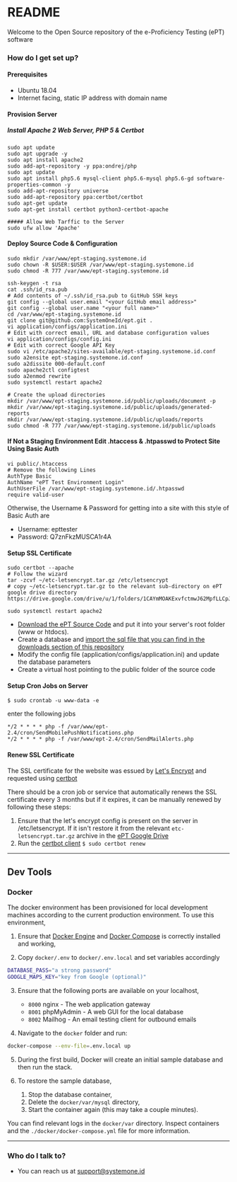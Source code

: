 # README #

Welcome to the Open Source repository of the e-Proficiency Testing (ePT) software

### How do I get set up? ###
#### Prerequisites
- Ubuntu 18.04
- Internet facing, static IP address with domain name

#### Provision Server
##### Install Apache 2 Web Server, PHP 5 & Certbot
```
sudo apt update
sudo apt upgrade -y
sudo apt install apache2
sudo add-apt-repository -y ppa:ondrej/php
sudo apt update
sudo apt install php5.6 mysql-client php5.6-mysql php5.6-gd software-properties-common -y
sudo add-apt-repository universe
sudo add-apt-repository ppa:certbot/certbot
sudo apt-get update
sudo apt-get install certbot python3-certbot-apache

##### Allow Web Tarffic to the Server
sudo ufw allow 'Apache'
```

#### Deploy Source Code & Configuration
```
sudo mkdir /var/www/ept-staging.systemone.id
sudo chown -R $USER:$USER /var/www/ept-staging.systemone.id
sudo chmod -R 777 /var/www/ept-staging.systemone.id

ssh-keygen -t rsa
cat .ssh/id_rsa.pub
# Add contents of ~/.ssh/id_rsa.pub to GitHub SSH keys
git config --global user.email "<your GitHub email address>"
git config --global user.name "<your full name>"
cd /var/www/ept-staging.systemone.id
git clone git@github.com:SystemOneId/ept.git .
vi application/configs/application.ini
# Edit with correct email, URL and database configuration values
vi application/configs/config.ini
# Edit with correct Google API Key
sudo vi /etc/apache2/sites-available/ept-staging.systemone.id.conf
sudo a2ensite ept-staging.systemone.id.conf
sudo a2dissite 000-default.conf
sudo apache2ctl configtest
sudo a2enmod rewrite
sudo systemctl restart apache2

# Create the upload directories
mkdir /var/www/ept-staging.systemone.id/public/uploads/document -p
mkdir /var/www/ept-staging.systemone.id/public/uploads/generated-reports
mkdir /var/www/ept-staging.systemone.id/public/uploads/reports
sudo chmod -R 777 /var/www/ept-staging.systemone.id/public/uploads
```

#### If Not a Staging Environment Edit .htaccess & .htpasswd to Protect Site Using Basic Auth
```
vi public/.htaccess
# Remove the following Lines
AuthType Basic
AuthName "ePT Test Environment Login"
AuthUserFile /var/www/ept-staging.systemone.id/.htpasswd
require valid-user
```
Otherwise, the Username & Password for getting into a site with this style of Basic Auth are
- Username: epttester
- Password: Q7znFkzMUSCA1r4A

#### Setup SSL Certificate
```
sudo certbot --apache
# Follow the wizard
tar -zcvf ~/etc-letsencrypt.tar.gz /etc/letsencrypt
# copy ~/etc-letsencrypt.tar.gz to the relevant sub-directory on ePT google drive directory https://drive.google.com/drive/u/1/folders/1CAYmMOAKExvfctmwJ62MpfLLCpJnEeq7

sudo systemctl restart apache2
```


* [Download the ePT Source Code](https://github.com/SystemOne/ept/releases) and put it into your server's root folder (www or htdocs).
* Create a database and [import the sql file that you can find in the downloads section of this repository](https://github.com/SystemOne/ept/releases)
* Modify the config file (application/configs/application.ini) and update the database parameters
* Create a virtual host pointing to the public folder of the source code

#### Setup Cron Jobs on Server ####
`
$ sudo crontab -u www-data -e
`

enter the following jobs
```
*/2 * * * * php -f /var/www/ept-2.4/cron/SendMobilePushNotifications.php
*/2 * * * * php -f /var/www/ept-2.4/cron/SendMailAlerts.php
```

#### Renew SSL Certificate
The SSL certificate for the website was essued by [Let's Encrypt](https://letsencrypt.org) and requested using [certbot](https://certbot.eff.org/lets-encrypt/ubuntubionic-apache)

There should be a cron job or service that automatically renews the SSL certificate every 3 months but if it expires, it can be manually renewed by following these steps:
1. Ensure that the let's encrypt config is present on the server in /etc/letsencrypt. If it isn't restore it from the relevant `etc-letsencrypt.tar.gz` archive in the [ePT Google Drive](https://drive.google.com/drive/u/1/folders/1CAYmMOAKExvfctmwJ62MpfLLCpJnEeq7)
2. Run the [certbot client](https://certbot.eff.org/lets-encrypt/ubuntubionic-apache) `$ sudo certbot renew`

---

## Dev Tools

### Docker
The docker environment has been provisioned for local development machines according to the current production environment. To use this environment,

1. Ensure that [Docker Engine](https://docs.docker.com/engine/) and [Docker Compose](https://docs.docker.com/compose/) is correctly installed and working,

2. Copy `docker/.env` to `docker/.env.local` and set variables accordingly
```sh
DATABASE_PASS="a strong password"
GOOGLE_MAPS_KEY="key from Google (optional)"
```
3. Ensure that the following ports are available on your localhost,

    * `8000` nginx - The web application gateway
    * `8001` phpMyAdmin - A web GUI for the local database
    * `8002` Mailhog - An email testing client for outbound emails


4. Navigate to the `docker` folder and run:
```sh
docker-compose --env-file=.env.local up
```
5. During the first build, Docker will create an initial sample database and then run the stack.

6. To restore the sample database,
    1. Stop the database container,
    2. Delete the `docker/var/mysql` directory,
    3. Start the container again (this may take a couple minutes).

You can find relevant logs in the `docker/var` directory. Inspect containers and the `./docker/docker-compose.yml` file for more information.

---

### Who do I talk to? ###

* You can reach us at support@systemone.id
